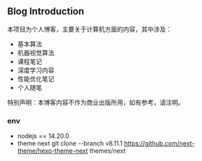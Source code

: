 ## Blog Introduction
本项目为个人博客，主要关于计算机方面的内容，其中涉及：
* 基本算法
* 机器视觉算法
* 课程笔记
* 深度学习内容
* 性能优化笔记
* 个人随笔

特别声明：本博客内容不作为商业出版所用，如有参考，请注明。

### env
- nodejs == 14.20.0
- theme next
git clone --branch v8.11.1 https://github.com/next-theme/hexo-theme-next themes/next
